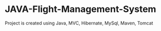# JAVA-Flight-Management-System
Project is created using Java, MVC, Hibernate, MySql, Maven, Tomcat
